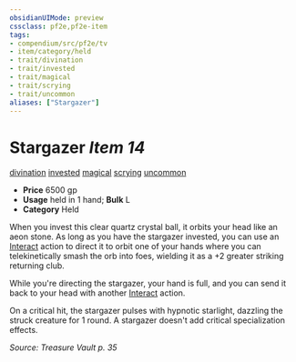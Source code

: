 ```yaml
---
obsidianUIMode: preview
cssclass: pf2e,pf2e-item
tags:
- compendium/src/pf2e/tv
- item/category/held
- trait/divination
- trait/invested
- trait/magical
- trait/scrying
- trait/uncommon
aliases: ["Stargazer"]
---
```

# Stargazer *Item 14*  
[divination](rules/traits/divination.md)  [invested](rules/traits/invested.md)  [magical](rules/traits/magical.md)  [scrying](rules/traits/scrying.md)  [uncommon](rules/traits/uncommon.md)  

- **Price** 6500 gp
- **Usage** held in 1 hand; **Bulk** L
- **Category** Held

When you invest this clear quartz crystal ball, it orbits your head like an aeon stone. As long as you have the stargazer invested, you can use an [Interact](rules/actions/interact.md) action to direct it to orbit one of your hands where you can telekinetically smash the orb into foes, wielding it as a +2 greater striking returning club.

While you're directing the stargazer, your hand is full, and you can send it back to your head with another [Interact](rules/actions/interact.md) action.

On a critical hit, the stargazer pulses with hypnotic starlight, dazzling the struck creature for 1 round. A stargazer doesn't add critical specialization effects.

*Source: Treasure Vault p. 35*